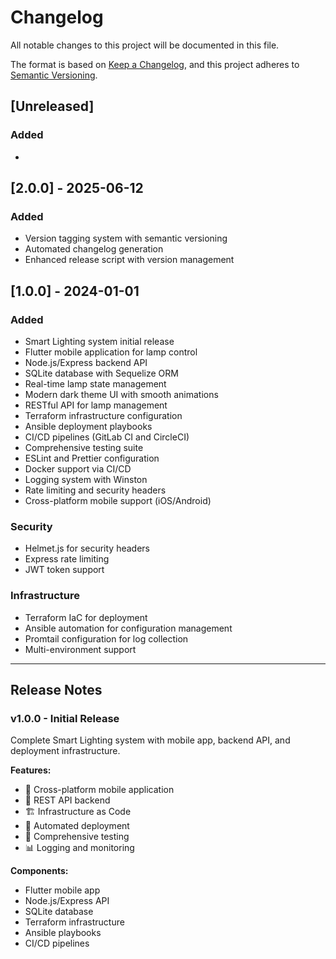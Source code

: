 # Changelog

All notable changes to this project will be documented in this file.

The format is based on [Keep a Changelog](https://keepachangelog.com/en/1.0.0/),
and this project adheres to [Semantic Versioning](https://semver.org/spec/v2.0.0.html).


## [Unreleased]

### Added
- 

## [2.0.0] - 2025-06-12

### Added
- Version tagging system with semantic versioning
- Automated changelog generation
- Enhanced release script with version management

## [1.0.0] - 2024-01-01

### Added
- Smart Lighting system initial release
- Flutter mobile application for lamp control
- Node.js/Express backend API
- SQLite database with Sequelize ORM
- Real-time lamp state management
- Modern dark theme UI with smooth animations
- RESTful API for lamp management
- Terraform infrastructure configuration
- Ansible deployment playbooks
- CI/CD pipelines (GitLab CI and CircleCI)
- Comprehensive testing suite
- ESLint and Prettier configuration
- Docker support via CI/CD
- Logging system with Winston
- Rate limiting and security headers
- Cross-platform mobile support (iOS/Android)

### Security
- Helmet.js for security headers
- Express rate limiting
- JWT token support

### Infrastructure
- Terraform IaC for deployment
- Ansible automation for configuration management
- Promtail configuration for log collection
- Multi-environment support

---

## Release Notes

### v1.0.0 - Initial Release
Complete Smart Lighting system with mobile app, backend API, and deployment infrastructure.

**Features:**
- 📱 Cross-platform mobile application
- 🔧 REST API backend
- 🏗️ Infrastructure as Code
- 🚀 Automated deployment
- 🧪 Comprehensive testing
- 📊 Logging and monitoring

**Components:**
- Flutter mobile app
- Node.js/Express API
- SQLite database
- Terraform infrastructure
- Ansible playbooks
- CI/CD pipelines 